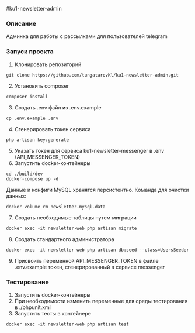 #ku1-newsletter-admin
### Описание
Админка для работы с рассылками для пользователей telegram
### Запуск проекта
1. Клонировать репозиторий
```
git clone https://github.com/tungatarovKl/ku1-newsletter-admin.git
```
2. Установить composer
```
composer install
```
3. Создать .env файл из .env.example
```
cp .env.example .env
```
4. Сгенерировать токен сервиса
```
php artisan key:generate
```
5. Указать токен для сервиса ku1-newsletter-messenger в .env (API_MESSENGER_TOKEN)
6. Запустить docker-контейнеры
```
cd ./build/dev
docker-compose up -d
```
Данные и конфиги MySQL хранятся персистентно. Команда для очистки данных:
```
docker volume rm newsletter-mysql-data
```
7. Создать необходимые таблицы путем миграции
```
docker exec -it newsletter-web php artisan migrate
```
8. Создать стандартного администратора
```
docker exec -it newsletter-web php artisan db:seed --class=UsersSeeder
```
9. Присвоить переменной API_MESSENGER_TOKEN в файле .env.example токен, сгенерированный в сервисе messenger
### Тестирование
1. Запустить docker-контейнеры
2. При необходимости изменить переменные для среды тестирования в ./phpunit.xml
3. Запустить тесты в контейнере
```
docker exec -it newsletter-web php artisan test
```
